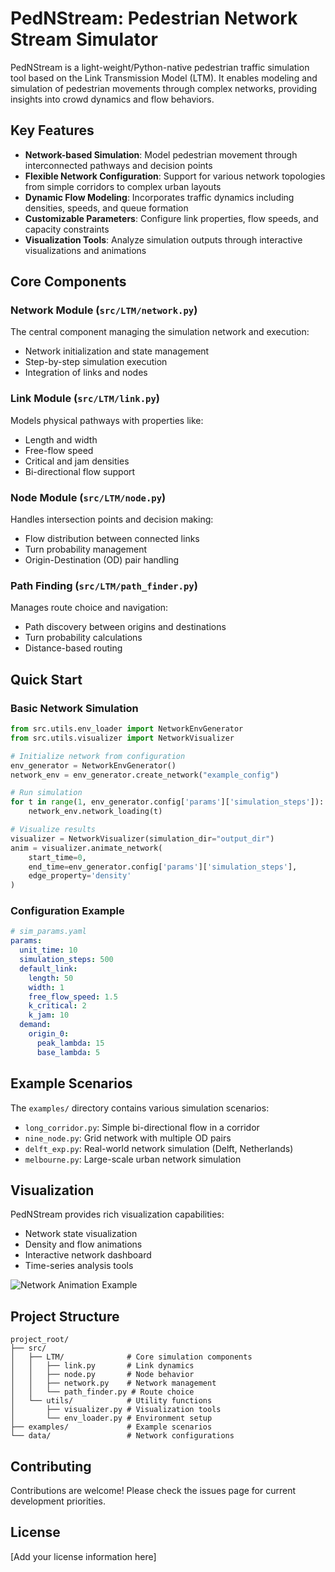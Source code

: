 # PedNStream: Pedestrian Network Stream Simulator

PedNStream is a light-weight/Python-native pedestrian traffic simulation tool based on the Link Transmission Model (LTM). It enables modeling and simulation of pedestrian movements through complex networks, providing insights into crowd dynamics and flow behaviors.

## Key Features

- **Network-based Simulation**: Model pedestrian movement through interconnected pathways and decision points
- **Flexible Network Configuration**: Support for various network topologies from simple corridors to complex urban layouts
- **Dynamic Flow Modeling**: Incorporates traffic dynamics including densities, speeds, and queue formation
- **Customizable Parameters**: Configure link properties, flow speeds, and capacity constraints
- **Visualization Tools**: Analyze simulation outputs through interactive visualizations and animations

## Core Components

### Network Module (`src/LTM/network.py`)
The central component managing the simulation network and execution:
- Network initialization and state management
- Step-by-step simulation execution
- Integration of links and nodes

### Link Module (`src/LTM/link.py`)
Models physical pathways with properties like:
- Length and width
- Free-flow speed
- Critical and jam densities
- Bi-directional flow support

### Node Module (`src/LTM/node.py`)
Handles intersection points and decision making:
- Flow distribution between connected links
- Turn probability management
- Origin-Destination (OD) pair handling

### Path Finding (`src/LTM/path_finder.py`)
Manages route choice and navigation:
- Path discovery between origins and destinations
- Turn probability calculations
- Distance-based routing

## Quick Start

### Basic Network Simulation

```python
from src.utils.env_loader import NetworkEnvGenerator
from src.utils.visualizer import NetworkVisualizer

# Initialize network from configuration
env_generator = NetworkEnvGenerator()
network_env = env_generator.create_network("example_config")

# Run simulation
for t in range(1, env_generator.config['params']['simulation_steps']):
    network_env.network_loading(t)

# Visualize results
visualizer = NetworkVisualizer(simulation_dir="output_dir")
anim = visualizer.animate_network(
    start_time=0,
    end_time=env_generator.config['params']['simulation_steps'],
    edge_property='density'
)
```

### Configuration Example

```yaml
# sim_params.yaml
params:
  unit_time: 10
  simulation_steps: 500
  default_link:
    length: 50
    width: 1
    free_flow_speed: 1.5
    k_critical: 2
    k_jam: 10
  demand:
    origin_0:
      peak_lambda: 15
      base_lambda: 5
```

## Example Scenarios

The `examples/` directory contains various simulation scenarios:
- `long_corridor.py`: Simple bi-directional flow in a corridor
- `nine_node.py`: Grid network with multiple OD pairs
- `delft_exp.py`: Real-world network simulation (Delft, Netherlands)
- `melbourne.py`: Large-scale urban network simulation

## Visualization

PedNStream provides rich visualization capabilities:
- Network state visualization
- Density and flow animations
- Interactive network dashboard
- Time-series analysis tools

![Network Animation Example](./README.assets/network_animation.gif)

## Project Structure

```
project_root/
├── src/
│   ├── LTM/              # Core simulation components
│   │   ├── link.py       # Link dynamics
│   │   ├── node.py       # Node behavior
│   │   ├── network.py    # Network management
│   │   └── path_finder.py # Route choice
│   └── utils/            # Utility functions
│       ├── visualizer.py # Visualization tools
│       └── env_loader.py # Environment setup
├── examples/             # Example scenarios
└── data/                 # Network configurations
```

## Contributing

Contributions are welcome! Please check the issues page for current development priorities.

## License

[Add your license information here]